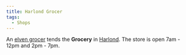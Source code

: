```yaml
---
title: Harlond Grocer
tags:
  - Shops
---
```

An [elven grocer](elven_grocer "wikilink") tends the **Grocery** in
[Harlond](Harlond "wikilink"). The store is open 7am - 12pm and 2pm -
7pm.

